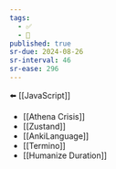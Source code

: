 ```yaml
---
tags:
  - ✅
  - 🧭
published: true
sr-due: 2024-08-26
sr-interval: 46
sr-ease: 296
---
```


⬅️ [[JavaScript]]

- [[Athena Crisis]]
- [[Zustand]]
- [[AnkiLanguage]]
- [[Termino]]
- [[Humanize Duration]]